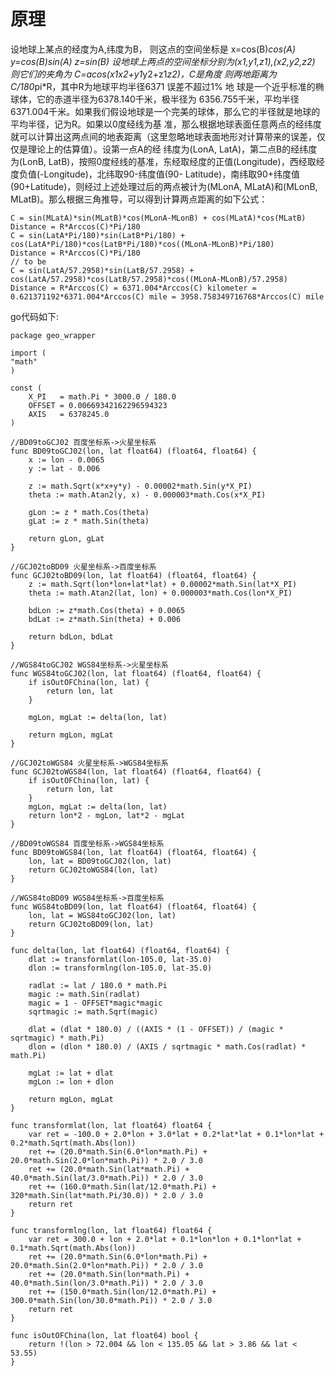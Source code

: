 
# 原理
设地球上某点的经度为A,纬度为B， 则这点的空间坐标是 x=cos(B)*cos(A) y=cos(B)*sin(A) z=sin(B) 设地球上两点的空间坐标分别为(x1,y1,z1),(x2,y2,z2) 则它们的夹角为 C=acos(x1*x2+y1*y2+z1*z2)，C是角度 则两地距离为 C/180*pi*R，其中R为地球平均半径6371 误差不超过1% 
地 球是一个近乎标准的椭球体，它的赤道半径为6378.140千米，极半径为 6356.755千米，平均半径6371.004千米。如果我们假设地球是一个完美的球体，那么它的半径就是地球的平均半径，记为R。如果以0度经线为基 准，那么根据地球表面任意两点的经纬度就可以计算出这两点间的地表距离（这里忽略地球表面地形对计算带来的误差，仅仅是理论上的估算值）。设第一点A的经 纬度为(LonA, LatA)，第二点B的经纬度为(LonB, LatB)，按照0度经线的基准，东经取经度的正值(Longitude)，西经取经度负值(-Longitude)，北纬取90-纬度值(90- Latitude)，南纬取90+纬度值(90+Latitude)，则经过上述处理过后的两点被计为(MLonA, MLatA)和(MLonB, MLatB)。那么根据三角推导，可以得到计算两点距离的如下公式：
```
C = sin(MLatA)*sin(MLatB)*cos(MLonA-MLonB) + cos(MLatA)*cos(MLatB)
Distance = R*Arccos(C)*Pi/180
C = sin(LatA*Pi/180)*sin(LatB*Pi/180) + cos(LatA*Pi/180)*cos(LatB*Pi/180)*cos((MLonA-MLonB)*Pi/180)
Distance = R*Arccos(C)*Pi/180
// to be
C = sin(LatA/57.2958)*sin(LatB/57.2958) + cos(LatA/57.2958)*cos(LatB/57.2958)*cos((MLonA-MLonB)/57.2958)
Distance = R*Arccos(C) = 6371.004*Arccos(C) kilometer = 0.621371192*6371.004*Arccos(C) mile = 3958.758349716768*Arccos(C) mile
```

go代码如下:
```
package geo_wrapper

import (
"math"
)

const (
	X_PI   = math.Pi * 3000.0 / 180.0
	OFFSET = 0.00669342162296594323
	AXIS   = 6378245.0
)

//BD09toGCJ02 百度坐标系->火星坐标系
func BD09toGCJ02(lon, lat float64) (float64, float64) {
	x := lon - 0.0065
	y := lat - 0.006

	z := math.Sqrt(x*x+y*y) - 0.00002*math.Sin(y*X_PI)
	theta := math.Atan2(y, x) - 0.000003*math.Cos(x*X_PI)

	gLon := z * math.Cos(theta)
	gLat := z * math.Sin(theta)

	return gLon, gLat
}

//GCJ02toBD09 火星坐标系->百度坐标系
func GCJ02toBD09(lon, lat float64) (float64, float64) {
	z := math.Sqrt(lon*lon+lat*lat) + 0.00002*math.Sin(lat*X_PI)
	theta := math.Atan2(lat, lon) + 0.000003*math.Cos(lon*X_PI)

	bdLon := z*math.Cos(theta) + 0.0065
	bdLat := z*math.Sin(theta) + 0.006

	return bdLon, bdLat
}

//WGS84toGCJ02 WGS84坐标系->火星坐标系
func WGS84toGCJ02(lon, lat float64) (float64, float64) {
	if isOutOFChina(lon, lat) {
		return lon, lat
	}

	mgLon, mgLat := delta(lon, lat)

	return mgLon, mgLat
}

//GCJ02toWGS84 火星坐标系->WGS84坐标系
func GCJ02toWGS84(lon, lat float64) (float64, float64) {
	if isOutOFChina(lon, lat) {
		return lon, lat
	}
	mgLon, mgLat := delta(lon, lat)
	return lon*2 - mgLon, lat*2 - mgLat
}

//BD09toWGS84 百度坐标系->WGS84坐标系
func BD09toWGS84(lon, lat float64) (float64, float64) {
	lon, lat = BD09toGCJ02(lon, lat)
	return GCJ02toWGS84(lon, lat)
}

//WGS84toBD09 WGS84坐标系->百度坐标系
func WGS84toBD09(lon, lat float64) (float64, float64) {
	lon, lat = WGS84toGCJ02(lon, lat)
	return GCJ02toBD09(lon, lat)
}

func delta(lon, lat float64) (float64, float64) {
	dlat := transformlat(lon-105.0, lat-35.0)
	dlon := transformlng(lon-105.0, lat-35.0)

	radlat := lat / 180.0 * math.Pi
	magic := math.Sin(radlat)
	magic = 1 - OFFSET*magic*magic
	sqrtmagic := math.Sqrt(magic)

	dlat = (dlat * 180.0) / ((AXIS * (1 - OFFSET)) / (magic * sqrtmagic) * math.Pi)
	dlon = (dlon * 180.0) / (AXIS / sqrtmagic * math.Cos(radlat) * math.Pi)

	mgLat := lat + dlat
	mgLon := lon + dlon

	return mgLon, mgLat
}

func transformlat(lon, lat float64) float64 {
	var ret = -100.0 + 2.0*lon + 3.0*lat + 0.2*lat*lat + 0.1*lon*lat + 0.2*math.Sqrt(math.Abs(lon))
	ret += (20.0*math.Sin(6.0*lon*math.Pi) + 20.0*math.Sin(2.0*lon*math.Pi)) * 2.0 / 3.0
	ret += (20.0*math.Sin(lat*math.Pi) + 40.0*math.Sin(lat/3.0*math.Pi)) * 2.0 / 3.0
	ret += (160.0*math.Sin(lat/12.0*math.Pi) + 320*math.Sin(lat*math.Pi/30.0)) * 2.0 / 3.0
	return ret
}

func transformlng(lon, lat float64) float64 {
	var ret = 300.0 + lon + 2.0*lat + 0.1*lon*lon + 0.1*lon*lat + 0.1*math.Sqrt(math.Abs(lon))
	ret += (20.0*math.Sin(6.0*lon*math.Pi) + 20.0*math.Sin(2.0*lon*math.Pi)) * 2.0 / 3.0
	ret += (20.0*math.Sin(lon*math.Pi) + 40.0*math.Sin(lon/3.0*math.Pi)) * 2.0 / 3.0
	ret += (150.0*math.Sin(lon/12.0*math.Pi) + 300.0*math.Sin(lon/30.0*math.Pi)) * 2.0 / 3.0
	return ret
}

func isOutOFChina(lon, lat float64) bool {
	return !(lon > 72.004 && lon < 135.05 && lat > 3.86 && lat < 53.55)
}

```
